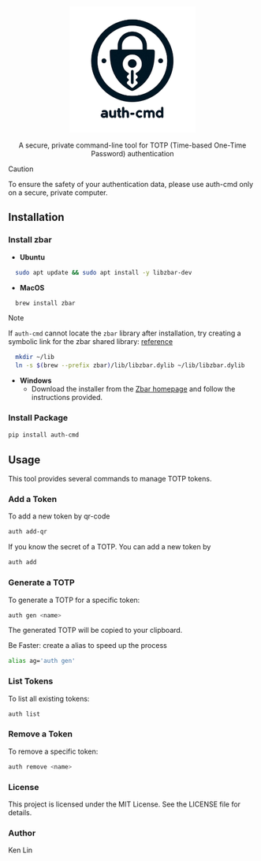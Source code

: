 <p align="center">
  <img src="images/logo.2.png" height="256">
  <!-- <h1 align="center">Auth CMD</h1> -->
  <p align="center">A secure, private command-line tool for TOTP (Time-based One-Time Password) authentication</p>
</p>


> [!CAUTION]
> To ensure the safety of your authentication data, please use auth-cmd only on a secure, private computer.
## Installation

### Install zbar

- **Ubuntu**

```sh
  sudo apt update && sudo apt install -y libzbar-dev
```

- **MacOS**

```sh
  brew install zbar
```

> [!NOTE]  
> If `auth-cmd` cannot locate the `zbar` library after installation, try creating a symbolic link for the zbar shared library:
> [reference](https://stackoverflow.com/questions/63217735/import-pyzbar-pyzbar-unable-to-find-zbar-shared-library/71904987#71904987)

```sh
  mkdir ~/lib
  ln -s $(brew --prefix zbar)/lib/libzbar.dylib ~/lib/libzbar.dylib
```

- **Windows**
  - Download the installer from the [Zbar homepage](https://zbar.sourceforge.net/download.html) and follow the instructions provided.

### Install Package

```sh
pip install auth-cmd
```

## Usage

This tool provides several commands to manage TOTP tokens.

### Add a Token

To add a new token by qr-code

```sh
auth add-qr
```

If you know the secret of a TOTP. You can add a new token by

```sh
auth add
```

### Generate a TOTP

To generate a TOTP for a specific token:

```sh
auth gen <name>
```

The generated TOTP will be copied to your clipboard.

Be Faster: create a alias to speed up the process

```sh
alias ag='auth gen'
```

### List Tokens

To list all existing tokens:

```sh
auth list
```

### Remove a Token

To remove a specific token:

```sh
auth remove <name>
```

### License

This project is licensed under the MIT License. See the LICENSE file for details.

### Author

Ken Lin
